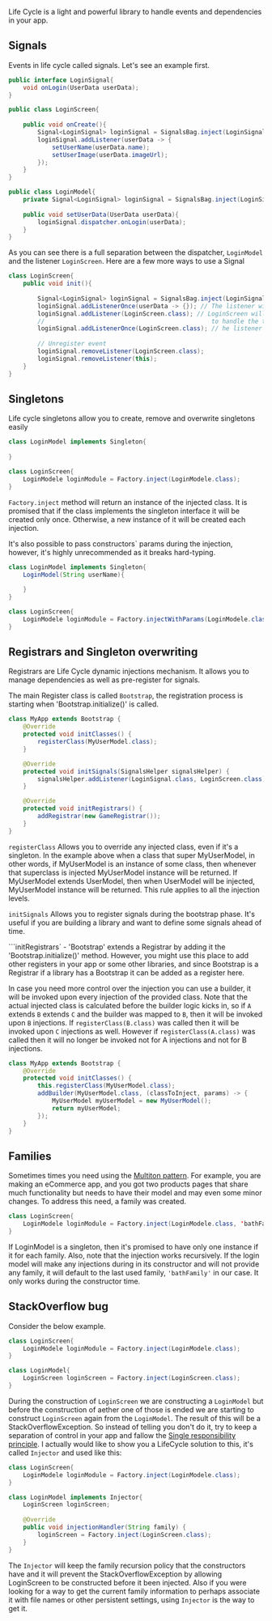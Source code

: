 Life Cycle is a light and powerful library to handle events and dependencies in your app.

Signals
-------
Events in life cycle called signals. Let's see an example first.

```java
public interface LoginSignal{
    void onLogin(UserData userData);
}

public class LoginScreen{
    
    public void onCreate(){
        Signal<LoginSignal> loginSignal = SignalsBag.inject(LoginSignal.class);
        loginSignal.addListener(userData -> {
            setUserName(userData.name);
            setUserImage(userData.imageUrl);
        });
    }
}

public class LoginModel{
    private Signal<LoginSignal> loginSignal = SignalsBag.inject(LoginSignal.class);
    
    public void setUserData(UserData userData){
        loginSignal.dispatcher.onLogin(userData);
    }
}
```

As you can see there is a full separation between the dispatcher, `LoginModel` and the listener `LoginScreen`.
Here are a few more ways to use a Signal

```java
class LoginScreen{
    public void init(){
        
        Signal<LoginSignal> loginSignal = SignalsBag.inject(LoginSignal.class);
        loginSignal.addListenerOnce(userData -> {}); // The listener will be automatically removed after the first dispatch
        loginSignal.addListener(LoginScreen.class); // LoginScreen will be injected(see below what injection is) each time 
        //                                              to handle the this event
        loginSignal.addListenerOnce(LoginScreen.class); // he listener will be automatically removed after the first dispatch
        
        // Unregister event
        loginSignal.removeListener(LoginScreen.class);
        loginSignal.removeListener(this); 
    }
}
```

Singletons
------------
Life cycle singletons allow you to create, remove and overwrite singletons easily 
```java
class LoginModel implements Singleton{
    
}

class LoginScreen{
    LoginModele loginModule = Factory.inject(LoginModele.class);
}
```

`Factory.inject` method will return an instance of the injected class. It is promised that if the class implements the singleton interface it will be created only once. Otherwise, a new instance of it will be created each injection.

It's also possible to pass constructors` params during the injection, however, it's highly unrecommended as it breaks hard-typing.

```java
class LoginModel implements Singleton{
    LoginModel(String userName){
        
    }
}

class LoginScreen{
    LoginModele loginModule = Factory.injectWithParams(LoginModele.class, "userName");
}
```

Registrars and Singleton overwriting
-------------------------------------
Registrars are Life Cycle dynamic injections mechanism. It allows you to manage dependencies as well as pre-register for signals.

The main Register class is called `Bootstrap`, the registration process is starting when 'Bootstrap.initialize()' is called.

```java
class MyApp extends Bootstrap {
    @Override
    protected void initClasses() {
        registerClass(MyUserModel.class);
    }

    @Override
    protected void initSignals(SignalsHelper signalsHelper) {
        signalsHelper.addListener(LoginSignal.class, LoginScreen.class);
    }

    @Override
    protected void initRegistrars() {
        addRegistrar(new GameRegistrar());
    }
}
```  

`registerClass` Allows you to override any injected class, even if it's a singleton. In the example above when a class that super MyUserModel, in other words, if MyUserModel is an instance of some class, then whenever that superclass is injected MyUserModel instance will be returned. If MyUserModel extends UserModel, then when UserModel will be injected, MyUserModel instance will be returned. This rule applies to all the injection levels. 

`initSignals` Allows you to register signals during the bootstrap phase. It's useful if you are building a library and want to define some signals ahead of time.

```initRegistrars` - 'Bootstrap' extends a Registrar by adding it the 'Bootstrap.initialize()' method. However, you might use this place to add other registers in your app or some other libraries, and since Bootstrap is a Registrar if a library has a Bootstrap it can be added as a register here.

In case you need more control over the injection you can use a builder, it will be invoked upon every injection of the provided class. Note that the actual injected class is calculated before the builder logic kicks in, so if `A` extends `B` extends `C` and the builder was mapped to `B`, then it will be invoked upon `B` injections. If `registerClass(B.class)` was called then it will be invoked upon `C` injections as well. However if  `registerClass(A.class)` was called then it will no longer be invoked not for A injections and not for B injections. 

```java
class MyApp extends Bootstrap {
    @Override
    protected void initClasses() {
        this.registerClass(MyUserModel.class);
        addBuilder(MyUserModel.class, (classToInject, params) -> {
            MyUserModel myUserModel = new MyUserModel();
            return myUserModel;
        });
    }
}
```

Families
---------
Sometimes times you need using the [Multiton pattern](https://en.wikipedia.org/wiki/Multiton_pattern). For example, you are making an eCommerce app, and you got two products pages that share much functionality but needs to have their model and may even some minor changes. To address this need, a family was created.

```java
class LoginScreen{
    LoginModele loginModule = Factory.inject(LoginModele.class, 'bathFamily');
}
```

If LoginModel is a singleton, then it's promised to have only one instance if it for each family. Also, note that the injection works recursively. If the login model will make any injections during in its constructor and will not provide any family, it will default to the last used family, `'bathFamily'` in our case. It only works during the constructor time.

StackOverflow bug
-----------------

Consider the below example.

```java
class LoginScreen{
    LoginModele loginModule = Factory.inject(LoginModele.class);
}

class LoginModel{
    LoginScreen loginScreen = Factory.inject(LoginScreen.class);
}
```

During the construction of `LoginScreen` we are constructing a `LoginModel` but before the construction of aether one of those is ended we are starting to construct `LoginScreen` again from the `LoginModel`. The result of this will be a StackOverflowException. So instead of telling you don't do it, try to keep a separation of control in your app and fallow the [Single responsibility principle](https://en.wikipedia.org/wiki/Single_responsibility_principle). I actually would like to show you a LifeCycle solution to this, it's called `Injector` and used like this:
 
```java
class LoginScreen{
    LoginModele loginModule = Factory.inject(LoginModele.class);
}

class LoginModel implements Injector{
    LoginScreen loginScreen;
    
    @Override
    public void injectionHandler(String family) {
        loginScreen = Factory.inject(LoginScreen.class);
    }
}
```

The `Injector` will keep the family recursion policy that the constructors have and it will prevent the StackOverflowException by allowing LoginScreen to be constructed before it been injected. Also if you were looking for a way to get the current family information to perhaps associate it with file names or other persistent settings, using `Injector` is the way to get it. 